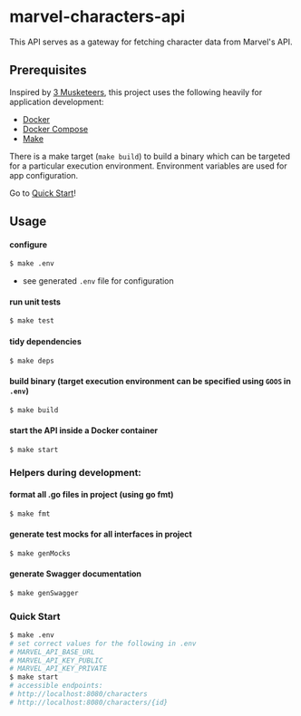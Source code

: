 # marvel-characters-api

This API serves as a gateway for fetching character data from Marvel's API.

## Prerequisites

Inspired by [3 Musketeers](https://3musketeers.io/), this project uses the following heavily for application development:
- [Docker](https://docs.docker.com/get-docker/)
- [Docker Compose](https://docs.docker.com/compose/install/)
- [Make](https://www.gnu.org/software/make/)

There is a make target (`make build`) to build a binary which can be targeted for a particular execution environment. Environment variables are used for app configuration.

Go to [Quick Start](#quick-start)!

## Usage

#### configure
```bash
$ make .env
```

* see generated `.env` file for configuration

#### run unit tests
```bash
$ make test
```

#### tidy dependencies
```bash
$ make deps
```

#### build binary (target execution environment can be specified using `GOOS` in `.env`)
```bash
$ make build
```

#### start the API inside a Docker container
```bash
$ make start
```

### Helpers during development:

#### format all .go files in project (using go fmt)
```bash
$ make fmt
```

#### generate test mocks for all interfaces in project
```bash
$ make genMocks
```

#### generate Swagger documentation
```bash
$ make genSwagger
```

### Quick Start
```bash
$ make .env
# set correct values for the following in .env
# MARVEL_API_BASE_URL
# MARVEL_API_KEY_PUBLIC
# MARVEL_API_KEY_PRIVATE
$ make start
# accessible endpoints:
# http://localhost:8080/characters
# http://localhost:8080/characters/{id}
```
